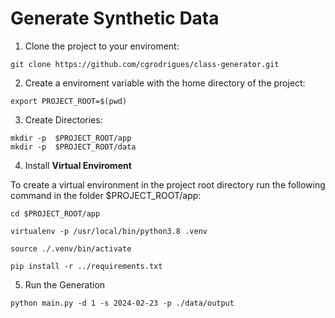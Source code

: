 # Generate Synthetic Data

1. Clone the project to your enviroment:

```
git clone https://github.com/cgrodrigues/class-generator.git

```

2. Create a enviroment variable with the home directory of the project:

```
export PROJECT_ROOT=$(pwd)

```

3. Create Directories:

```
mkdir -p  $PROJECT_ROOT/app
mkdir -p  $PROJECT_ROOT/data

```

4.  Install **Virtual Enviroment** 

To create a virtual environment in the project root directory run the following command in the folder $PROJECT_ROOT/app:

```
cd $PROJECT_ROOT/app

virtualenv -p /usr/local/bin/python3.8 .venv

source ./.venv/bin/activate

pip install -r ../requirements.txt
```

5. Run the Generation

```
python main.py -d 1 -s 2024-02-23 -p ./data/output
```